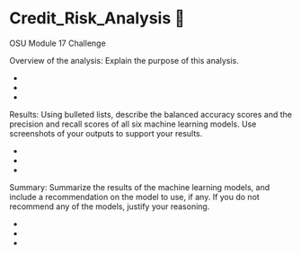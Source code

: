 # Credit_Risk_Analysis :house_with_garden:
OSU Module 17 Challenge


Overview of the analysis: Explain the purpose of this analysis.

  *
  *
  *

Results: Using bulleted lists, describe the balanced accuracy scores and the precision and recall scores of all six machine learning models. Use screenshots of your outputs to support your results.

  *
  *
  *

Summary: Summarize the results of the machine learning models, and include a recommendation on the model to use, if any. If you do not recommend any of the models, justify your reasoning.

  *
  *
  *

